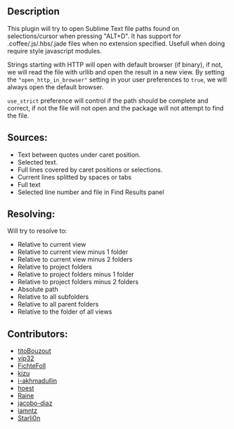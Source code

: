 Description
------------------

This plugin will try to open Sublime Text file paths found on selections/cursor when pressing "ALT+D".
It has support for .coffee/.js/.hbs/.jade files when no extension specified. Usefull when doing require style javascript modules.

Strings starting with HTTP will open with default browser (if binary), if not, we will read the file with urllib and open the result in a new view. By setting the `"open_http_in_browser"` setting in your user preferences to `true`, we will always open the default browser.

`use_strict` preference will control if the path should be complete and correct, if not the file will not open and the package will not attempt to find the file.

Sources:
------------------

- Text between quotes under caret position.
- Selected text.
- Full lines covered by caret positions or selections.
- Current lines splitted by spaces or tabs
- Full text
- Selected line number and file in Find Results panel

Resolving:
------------------

Will try to resolve to:

- Relative to current view
- Relative to current view minus 1 folder
- Relative to current view minus 2 folders
- Relative to project folders
- Relative to project folders minus 1 folder
- Relative to project folders minus 2 folders
- Absolute path
- Relative to all subfolders
- Relative to all parent folders
- Relative to the folder of all views

Contributors:
---
- [titoBouzout](https://github.com/titoBouzout)
- [vip32](https://github.com/vip32)
- [FichteFoll](https://github.com/FichteFoll)
- [kizu](https://github.com/kizu)
- [i-akhmadullin](https://github.com/i-akhmadullin)
- [hoest](https://github.com/hoest)
- [Raine](https://github.com/metaraine)
- [jacobo-diaz](https://github.com/jacobo-diaz)
- [iamntz](https://github.com/iamntz)
- [Starli0n](https://github.com/Starli0n)
